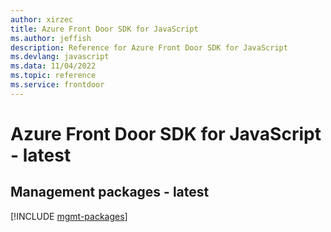 ```yaml
---
author: xirzec
title: Azure Front Door SDK for JavaScript
ms.author: jeffish
description: Reference for Azure Front Door SDK for JavaScript
ms.devlang: javascript
ms.data: 11/04/2022
ms.topic: reference
ms.service: frontdoor
---
```

# Azure Front Door SDK for JavaScript - latest

## Management packages - latest
[!INCLUDE [mgmt-packages](front-door-mgmt-index.md)]